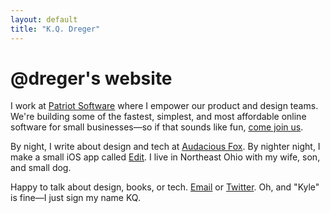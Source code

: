 ```yaml
---
layout: default
title: "K.Q. Dreger"
---
```


# @dreger's website

I work at [Patriot Software](https://patriotsoftware.com/)
where I empower our product and design teams. We're building some of the fastest, 
simplest, and most affordable online software for small 
businesses—so if that sounds like fun, [come join us](https://www.patriotsoftware.com/about/careers/).

By night, I write about design and tech at [Audacious Fox](https://audaciousfox.net). By nighter night, I make a small iOS app called [Edit](https://audaciousfox.net/projects/edit). I live in Northeast Ohio with my wife, son, and small dog.

Happy to talk about design, books, or tech. [Email](https://audaciousfox.net/masthead) or [Twitter](https://twitter.com/dreger). Oh, and "Kyle" is fine—I just sign my name KQ.

<!-- ## Blog
Brief thoughts that jump between the internet, design, writing, music, film, self-development, and work culture. View archive


{% for post in site.posts %}
  <h3>
    <a href="{{ post.url }}">{{ post.title }}</a>
  </h3>
{% endfor %} -->